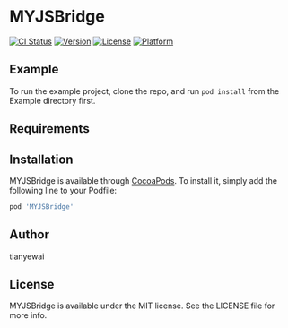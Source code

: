 # MYJSBridge

[![CI Status](https://img.shields.io/travis/tianyewai/MYJSBridge.svg?style=flat)](https://travis-ci.org/tianyewai/MYJSBridge)
[![Version](https://img.shields.io/cocoapods/v/MYJSBridge.svg?style=flat)](https://cocoapods.org/pods/MYJSBridge)
[![License](https://img.shields.io/cocoapods/l/MYJSBridge.svg?style=flat)](https://cocoapods.org/pods/MYJSBridge)
[![Platform](https://img.shields.io/cocoapods/p/MYJSBridge.svg?style=flat)](https://cocoapods.org/pods/MYJSBridge)

## Example

To run the example project, clone the repo, and run `pod install` from the Example directory first.

## Requirements

## Installation

MYJSBridge is available through [CocoaPods](https://cocoapods.org). To install
it, simply add the following line to your Podfile:

```ruby
pod 'MYJSBridge'
```

## Author

tianyewai

## License

MYJSBridge is available under the MIT license. See the LICENSE file for more info.
